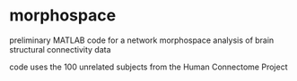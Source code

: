 # morphospace
preliminary MATLAB code for a network morphospace analysis of brain structural connectivity data

code uses the 100 unrelated subjects from the Human Connectome Project
